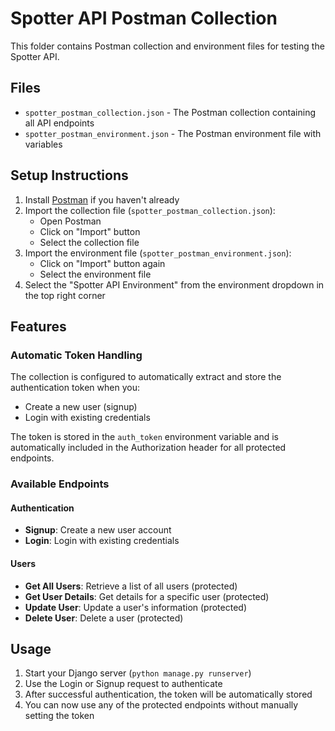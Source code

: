 # Spotter API Postman Collection

This folder contains Postman collection and environment files for testing the Spotter API.

## Files

- `spotter_postman_collection.json` - The Postman collection containing all API endpoints
- `spotter_postman_environment.json` - The Postman environment file with variables

## Setup Instructions

1. Install [Postman](https://www.postman.com/downloads/) if you haven't already
2. Import the collection file (`spotter_postman_collection.json`):
   - Open Postman
   - Click on "Import" button
   - Select the collection file
3. Import the environment file (`spotter_postman_environment.json`):
   - Click on "Import" button again
   - Select the environment file
4. Select the "Spotter API Environment" from the environment dropdown in the top right corner

## Features

### Automatic Token Handling

The collection is configured to automatically extract and store the authentication token when you:

- Create a new user (signup)
- Login with existing credentials

The token is stored in the `auth_token` environment variable and is automatically included in the Authorization header for all protected endpoints.

### Available Endpoints

#### Authentication
- **Signup**: Create a new user account
- **Login**: Login with existing credentials

#### Users
- **Get All Users**: Retrieve a list of all users (protected)
- **Get User Details**: Get details for a specific user (protected)
- **Update User**: Update a user's information (protected)
- **Delete User**: Delete a user (protected)

## Usage

1. Start your Django server (`python manage.py runserver`)
2. Use the Login or Signup request to authenticate
3. After successful authentication, the token will be automatically stored
4. You can now use any of the protected endpoints without manually setting the token